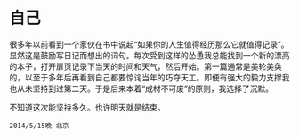 自己
=======

   很多年以前看到一个家伙在书中说起“如果你的人生值得经历那么它就值得记录”。显然这是鼓励写日记而想出的词句。每次受到这样的怂恿我总能找到一个新的漂亮的本子，打开扉页记录下当天的时间和天气，然后开始。第一篇通常是美轮美奂的，以至于多年后再看到自己都要惊诧当年的巧夺天工。即便有强大的毅力支撑我也从未坚持到过第二天。于是后来本着“成材不可废”的原则，我选择了沉默。
   
   不知道这次能坚持多久。也许明天就是结束。
   
   `2014/5/15晚 北京`
  
  